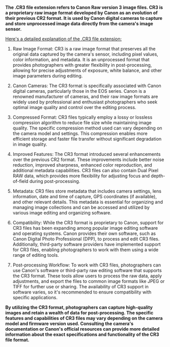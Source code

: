 **The .CR3 file extension refers to Canon Raw version 3 image files. CR3 is a proprietary raw image format developed by Canon as an evolution of their previous CR2 format. It is used by Canon digital cameras to capture and store unprocessed image data directly from the camera's image sensor.**

<ins>Here's a detailed explanation of the .CR3 file extension:</ins>

1. Raw Image Format: CR3 is a raw image format that preserves all the original data captured by the camera's sensor, including pixel values, color information, and metadata. It is an unprocessed format that provides photographers with greater flexibility in post-processing, allowing for precise adjustments of exposure, white balance, and other image parameters during editing.

2. Canon Cameras: The CR3 format is specifically associated with Canon digital cameras, particularly those in the EOS series. Canon is a renowned manufacturer of cameras, and their raw image formats are widely used by professional and enthusiast photographers who seek optimal image quality and control over the editing process.

3. Compressed Format: CR3 files typically employ a lossy or lossless compression algorithm to reduce file size while maintaining image quality. The specific compression method used can vary depending on the camera model and settings. This compression enables more efficient storage and faster file transfer without significant degradation in image quality.

4. Improved Features: The CR3 format introduced several enhancements over the previous CR2 format. These improvements include better noise reduction, improved sharpness, enhanced color reproduction, and additional metadata capabilities. CR3 files can also contain Dual Pixel RAW data, which provides more flexibility for adjusting focus and depth-of-field during post-processing.

5. Metadata: CR3 files store metadata that includes camera settings, lens information, date and time of capture, GPS coordinates (if available), and other relevant details. This metadata is essential for organizing and managing image collections and can be accessed and utilized by various image editing and organizing software.

6. Compatibility: While the CR3 format is proprietary to Canon, support for CR3 files has been expanding among popular image editing software and operating systems. Canon provides their own software, such as Canon Digital Photo Professional (DPP), to process and edit CR3 files. Additionally, third-party software providers have implemented support for CR3 files, enabling photographers to work with them using a wide range of editing tools.

7. Post-processing Workflow: To work with CR3 files, photographers can use Canon's software or third-party raw editing software that supports the CR3 format. These tools allow users to process the raw data, apply adjustments, and export the files to common image formats like JPEG or TIFF for further use or sharing. The availability of CR3 support in software varies, so it's recommended to ensure compatibility with specific applications.

**By utilizing the CR3 format, photographers can capture high-quality images and retain a wealth of data for post-processing. The specific features and capabilities of CR3 files may vary depending on the camera model and firmware version used. Consulting the camera's documentation or Canon's official resources can provide more detailed information about the exact specifications and functionality of the CR3 file format.**

